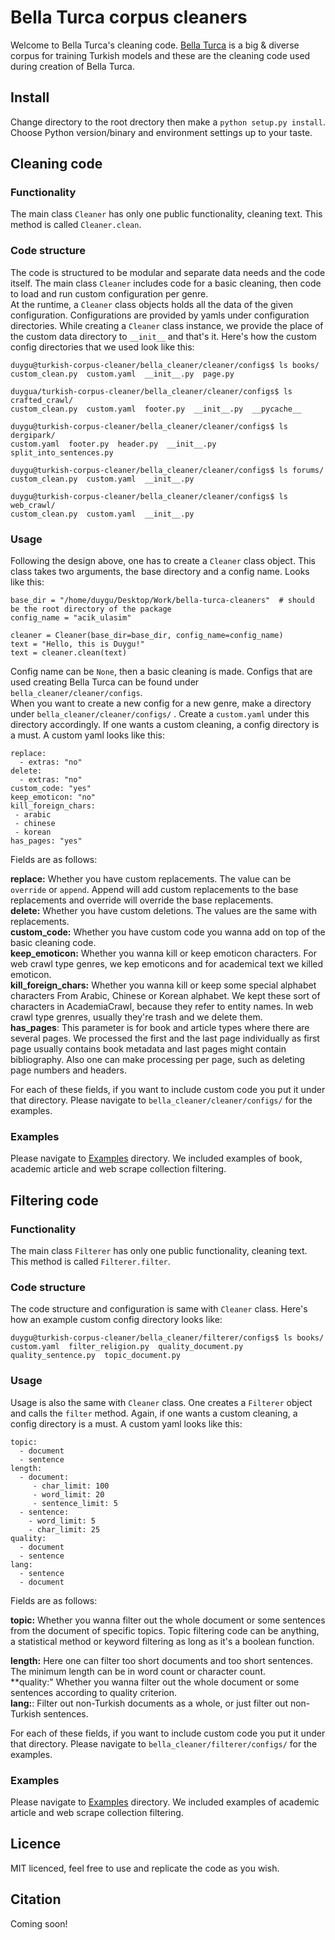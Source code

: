# Bella Turca corpus cleaners

Welcome to Bella Turca's cleaning code. [Bella Turca](https://huggingface.co/datasets/turkish-nlp-suite/BellaTurca) is a big & diverse corpus for training Turkish models and these are the cleaning code used during creation of Bella Turca. 

## Install

Change directory to the root drectory then make a `python setup.py install`. Choose Python version/binary and environment settings up to your taste. 

## Cleaning code
### Functionality
The main class `Cleaner` has only one public functionality, cleaning text. This method is called `Cleaner.clean`.

### Code structure
The code is structured to be modular and separate data needs and the code itself. The main class `Cleaner` includes code for a basic cleaning, then code to load and run custom configuration per genre.  
At the runtime, a `Cleaner` class objects holds all the data of the given configuration. Configurations are provided by yamls under configuration directories. While creating a `Cleaner` class instance, we provide the place of the custom data directory to `__init__` and that's it.
Here's how the custom config directories that we used look like this:

```
duygu@turkish-corpus-cleaner/bella_cleaner/cleaner/configs$ ls books/
custom_clean.py  custom.yaml  __init__.py  page.py

duygua/turkish-corpus-cleaner/bella_cleaner/cleaner/configs$ ls crafted_crawl/
custom_clean.py  custom.yaml  footer.py  __init__.py  __pycache__

duygu@turkish-corpus-cleaner/bella_cleaner/cleaner/configs$ ls dergipark/
custom.yaml  footer.py  header.py  __init__.py  split_into_sentences.py

duygu@turkish-corpus-cleaner/bella_cleaner/cleaner/configs$ ls forums/
custom_clean.py  custom.yaml  __init__.py

duygu@turkish-corpus-cleaner/bella_cleaner/cleaner/configs$ ls web_crawl/
custom_clean.py  custom.yaml  __init__.py
```

### Usage
Following the design above, one has to create a `Cleaner` class object. This class takes two arguments, the base directory and a config name. Looks like this:

```
base_dir = "/home/duygu/Desktop/Work/bella-turca-cleaners"  # should be the root directory of the package
config_name = "acik_ulasim"

cleaner = Cleaner(base_dir=base_dir, config_name=config_name)
text = "Hello, this is Duygu!"
text = cleaner.clean(text)
``` 

Config name can be `None`, then a basic cleaning is made. Configs that are used creating Bella Turca can be found under `bella_cleaner/cleaner/configs`.  
When you want to create a new config for a new genre, make a directory under `bella_cleaner/cleaner/configs/` . Create a `custom.yaml` under this directory accordingly. If one wants a custom cleaning, a config directory is a must. A custom yaml looks like this:

```
replace:
  - extras: "no"
delete:
  - extras: "no"
custom_code: "yes"
keep_emoticon: "no"
kill_foreign_chars:
 - arabic
 - chinese
 - korean
has_pages: "yes"
```

Fields are as follows:  

**replace:** Whether you have custom replacements. The value can be `override` or `append`. Append will add custom replacements to the base replacements and override will override the base replacements.  
**delete:** Whether you have custom deletions. The values are the same with replacements.  
**custom_code:** Whether you have custom code you wanna add on top of the basic cleaning code.  
**keep_emoticon:** Whether you wanna kill or keep emoticon characters. For web crawl type genres, we kep emoticons and for academical text we killed emoticon.  
**kill_foreign_chars:** Whether you wanna kill or keep some special alphabet characters From Arabic, Chinese or Korean alphabet. We kept these sort of characters in AcademiaCrawl, because they refer to entity names. In web crawl type grenres, usually they're trash and we delete them.  
**has_pages**: This parameter is for book and article types where there are several pages. We processed the first and the last page individually as first page usually contains book metadata and last pages might contain bibliography. Also one can make processing per page, such as deleting page numbers and headers.    

For each of these fields, if you want to include custom code you put it under that directory. Please navigate to `bella_cleaner/cleaner/configs/` for the examples.


### Examples
Please navigate to [Examples](https://github.com/turkish-nlp-suite/bella-turca-cleaners/tree/main/examples/cleaner) directory. We included examples of book, academic article and web scrape collection filtering.


## Filtering code
### Functionality
The main class `Filterer` has only one public functionality, cleaning text. This method is called `Filterer.filter`.

### Code structure
The code structure and configuration is same with `Cleaner` class. Here's how an example custom config directory looks like:

```
duygu@turkish-corpus-cleaner/bella_cleaner/filterer/configs$ ls books/
custom.yaml  filter_religion.py  quality_document.py  quality_sentence.py  topic_document.py
```

### Usage
Usage is also the same with `Cleaner` class. One creates a `Filterer` object and calls the `filter` method. Again, if one wants a custom cleaning, a config directory is a must. A custom yaml looks like this:

```
topic:
  - document
  - sentence
length:
  - document:
     - char_limit: 100
     - word_limit: 20
     - sentence_limit: 5
  - sentence:
    - word_limit: 5
    - char_limit: 25
quality:
  - document
  - sentence
lang:
  - sentence
  - document
```

Fields are as follows:

**topic:** Whether you wanna filter out the whole document or some sentences from the document of specific topics. Topic filtering code can be anything, a statistical method or keyword filtering as long as it's a boolean function.  

**length:** Here one can filter too short documents and too short sentences. The minimum length can be in word count or character count.  
**quality:" Whether you wanna filter out the whole document or some sentences according to quality criterion.  
**lang:**: Filter out non-Turkish documents as a whole, or just filter out non-Turkish sentences.


For each of these fields, if you want to include custom code you put it under that directory. Please navigate to `bella_cleaner/filterer/configs/` for the examples.

### Examples
Please navigate to [Examples](https://github.com/turkish-nlp-suite/bella-turca-cleaners/tree/main/examples/filterer) directory. We included examples of academic article and web scrape collection filtering.


## Licence
MIT licenced, feel free to use and replicate the code as you wish.

## Citation
Coming soon!

  
